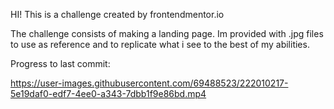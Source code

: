 HI! This is a challenge created by frontendmentor.io 

The challenge consists of making a landing page. Im provided with .jpg files to use as reference and to replicate what i see to the best of my abilities.


Progress to last commit: 





https://user-images.githubusercontent.com/69488523/222010217-5e19daf0-edf7-4ee0-a343-7dbb1f9e86bd.mp4


